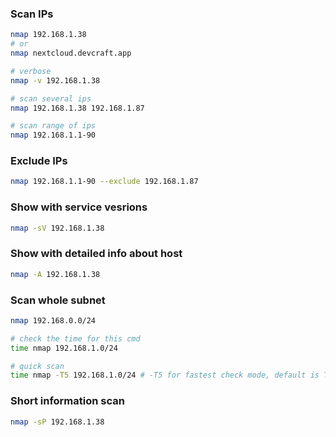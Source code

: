 ### Scan IPs

```bash
nmap 192.168.1.38
# or
nmap nextcloud.devcraft.app

# verbose
nmap -v 192.168.1.38

# scan several ips
nmap 192.168.1.38 192.168.1.87

# scan range of ips
nmap 192.168.1.1-90
```

### Exclude IPs

```bash
nmap 192.168.1.1-90 --exclude 192.168.1.87
```

### Show with service vesrions

```bash
nmap -sV 192.168.1.38
```

### Show with detailed info about host

```bash
nmap -A 192.168.1.38
```

### Scan whole subnet

```bash
nmap 192.168.0.0/24

# check the time for this cmd
time nmap 192.168.1.0/24

# quick scan
time nmap -T5 192.168.1.0/24 # -T5 for fastest check mode, default is T3, starts from T0
```

### Short information scan

```bash
nmap -sP 192.168.1.38
```

